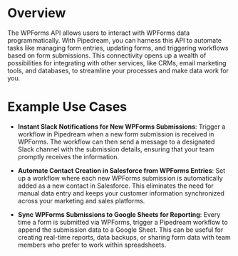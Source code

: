 # Overview

The WPForms API allows users to interact with WPForms data programmatically. With Pipedream, you can harness this API to automate tasks like managing form entries, updating forms, and triggering workflows based on form submissions. This connectivity opens up a wealth of possibilities for integrating with other services, like CRMs, email marketing tools, and databases, to streamline your processes and make data work for you.

# Example Use Cases

- **Instant Slack Notifications for New WPForms Submissions**: Trigger a workflow in Pipedream when a new form submission is received in WPForms. The workflow can then send a message to a designated Slack channel with the submission details, ensuring that your team promptly receives the information.

- **Automate Contact Creation in Salesforce from WPForms Entries**: Set up a workflow where each new WPForms submission is automatically added as a new contact in Salesforce. This eliminates the need for manual data entry and keeps your customer information synchronized across your marketing and sales platforms.

- **Sync WPForms Submissions to Google Sheets for Reporting**: Every time a form is submitted via WPForms, trigger a Pipedream workflow to append the submission data to a Google Sheet. This can be useful for creating real-time reports, data backups, or sharing form data with team members who prefer to work within spreadsheets.
